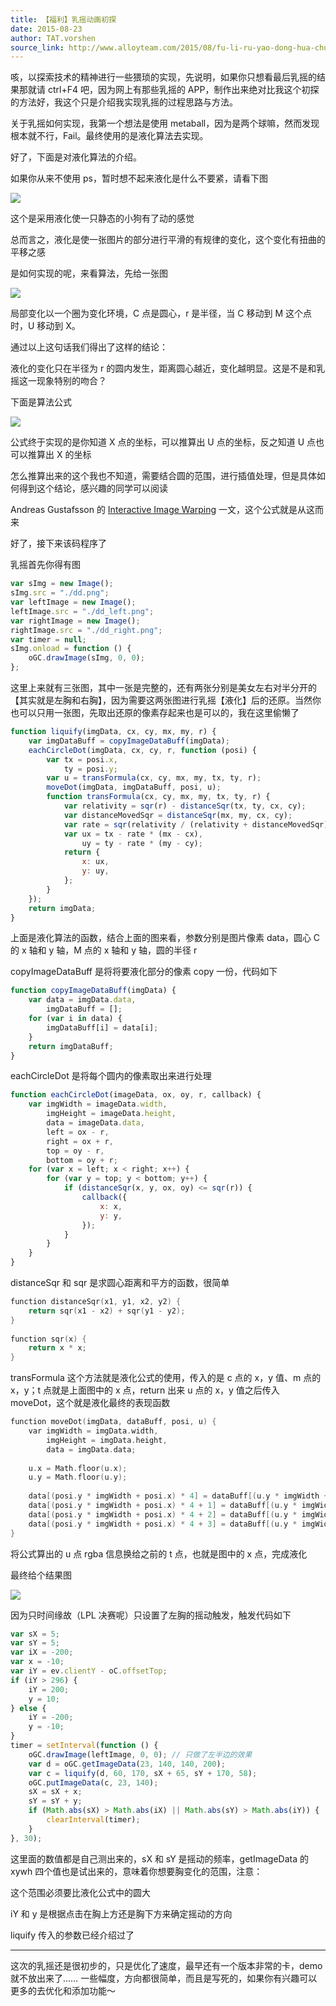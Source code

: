 ```yaml
---
title: 【福利】乳摇动画初探
date: 2015-08-23
author: TAT.vorshen
source_link: http://www.alloyteam.com/2015/08/fu-li-ru-yao-dong-hua-chu-tan/
---
```


<!-- {% raw %} - for jekyll -->

咳，以探索技术的精神进行一些猥琐的实现，先说明，如果你只想看最后乳摇的结果那就请 ctrl+F4 吧，因为网上有那些乳摇的 APP，制作出来绝对比我这个初探的方法好，我这个只是介绍我实现乳摇的过程思路与方法。

关于乳摇如何实现，我第一个想法是使用 metaball，因为是两个球嘛，然而发现根本就不行，Fail。最终使用的是液化算法去实现。

好了，下面是对液化算法的介绍。

如果你从来不使用 ps，暂时想不起来液化是什么不要紧，请看下图

![](http://www.alloyteam.com/wp-content/uploads/2015/08/1.gif)

这个是采用液化使一只静态的小狗有了动的感觉

总而言之，液化是使一张图片的部分进行平滑的有规律的变化，这个变化有扭曲的平移之感

是如何实现的呢，来看算法，先给一张图

![](http://www.alloyteam.com/wp-content/uploads/2015/08/2.png)

局部变化以一个圈为变化环境，C 点是圆心，r 是半径，当 C 移动到 M 这个点时，U 移动到 X。

通过以上这句话我们得出了这样的结论：

液化的变化只在半径为 r 的圆内发生，距离圆心越近，变化越明显。这是不是和乳摇这一现象特别的吻合？

下面是算法公式

![](http://www.alloyteam.com/wp-content/uploads/2015/08/3.png)

公式终于实现的是你知道 X 点的坐标，可以推算出 U 点的坐标，反之知道 U 点也可以推算出 X 的坐标

怎么推算出来的这个我也不知道，需要结合圆的范围，进行插值处理，但是具体如何得到这个结论，感兴趣的同学可以阅读

Andreas Gustafsson 的 [Interactive Image Warping](http://www.gson.org/thesis/warping-thesis.pdf) 一文，这个公式就是从这而来

好了，接下来该码程序了

乳摇首先你得有图

```javascript
var sImg = new Image();
sImg.src = "./dd.png";
var leftImage = new Image();
leftImage.src = "./dd_left.png";
var rightImage = new Image();
rightImage.src = "./dd_right.png";
var timer = null;
sImg.onload = function () {
    oGC.drawImage(sImg, 0, 0);
};
```

这里上来就有三张图，其中一张是完整的，还有两张分别是美女左右对半分开的【其实就是左胸和右胸】，因为需要这两张图进行乳摇【液化】后的还原。当然你也可以只用一张图，先取出还原的像素存起来也是可以的，我在这里偷懒了

```javascript
function liquify(imgData, cx, cy, mx, my, r) {
    var imgDataBuff = copyImageDataBuff(imgData);
    eachCircleDot(imgData, cx, cy, r, function (posi) {
        var tx = posi.x,
            ty = posi.y;
        var u = transFormula(cx, cy, mx, my, tx, ty, r);
        moveDot(imgData, imgDataBuff, posi, u);
        function transFormula(cx, cy, mx, my, tx, ty, r) {
            var relativity = sqr(r) - distanceSqr(tx, ty, cx, cy);
            var distanceMovedSqr = distanceSqr(mx, my, cx, cy);
            var rate = sqr(relativity / (relativity + distanceMovedSqr));
            var ux = tx - rate * (mx - cx),
                uy = ty - rate * (my - cy);
            return {
                x: ux,
                y: uy,
            };
        }
    });
    return imgData;
}
```

上面是液化算法的函数，结合上面的图来看，参数分别是图片像素 data，圆心 C 的 x 轴和 y 轴，M 点的 x 轴和 y 轴，圆的半径 r

copyImageDataBuff 是将将要液化部分的像素 copy 一份，代码如下

```javascript
function copyImageDataBuff(imgData) {
    var data = imgData.data,
        imgDataBuff = [];
    for (var i in data) {
        imgDataBuff[i] = data[i];
    }
    return imgDataBuff;
}
```

eachCircleDot 是将每个圆内的像素取出来进行处理

```javascript
function eachCircleDot(imageData, ox, oy, r, callback) {
    var imgWidth = imageData.width,
        imgHeight = imageData.height,
        data = imageData.data,
        left = ox - r,
        right = ox + r,
        top = oy - r,
        bottom = oy + r;
    for (var x = left; x < right; x++) {
        for (var y = top; y < bottom; y++) {
            if (distanceSqr(x, y, ox, oy) <= sqr(r)) {
                callback({
                    x: x,
                    y: y,
                });
            }
        }
    }
}
```

distanceSqr 和 sqr 是求圆心距离和平方的函数，很简单

```c
function distanceSqr(x1, y1, x2, y2) {
	return sqr(x1 - x2) + sqr(y1 - y2);
}
 
function sqr(x) {
	return x * x;
}
```

transFormula 这个方法就是液化公式的使用，传入的是 c 点的 x，y 值、m 点的 x，y；t 点就是上面图中的 x 点，return 出来 u 点的 x，y 值之后传入 moveDot，这个就是液化最终的表现函数

```c
function moveDot(imgData, dataBuff, posi, u) {
	var imgWidth = imgData.width,
		imgHeight = imgData.height,
		data = imgData.data;
 
	u.x = Math.floor(u.x);
	u.y = Math.floor(u.y);
 
	data[(posi.y * imgWidth + posi.x) * 4] = dataBuff[(u.y * imgWidth + u.x) * 4];
	data[(posi.y * imgWidth + posi.x) * 4 + 1] = dataBuff[(u.y * imgWidth + u.x) * 4 + 1];
	data[(posi.y * imgWidth + posi.x) * 4 + 2] = dataBuff[(u.y * imgWidth + u.x) * 4 + 2];
	data[(posi.y * imgWidth + posi.x) * 4 + 3] = dataBuff[(u.y * imgWidth + u.x) * 4 + 3];
}
```

将公式算出的 u 点 rgba 信息换给之前的 t 点，也就是图中的 x 点，完成液化

最终给个结果图

![](http://images0.cnblogs.com/blog2015/740327/201508/231838083944385.gif)

因为只时间缘故（LPL 决赛呢）只设置了左胸的摇动触发，触发代码如下

```javascript
var sX = 5;
var sY = 5;
var iX = -200;
var x = -10;
var iY = ev.clientY - oC.offsetTop;
if (iY > 296) {
    iY = 200;
    y = 10;
} else {
    iY = -200;
    y = -10;
}
timer = setInterval(function () {
    oGC.drawImage(leftImage, 0, 0); // 只做了左半边的效果
    var d = oGC.getImageData(23, 140, 140, 200);
    var c = liquify(d, 60, 170, sX + 65, sY + 170, 58);
    oGC.putImageData(c, 23, 140);
    sX = sX + x;
    sY = sY + y;
    if (Math.abs(sX) > Math.abs(iX) || Math.abs(sY) > Math.abs(iY)) {
        clearInterval(timer);
    }
}, 30);
```

这里面的数值都是自己测出来的，sX 和 sY 是摇动的频率，getImageData 的 xywh 四个值也是试出来的，意味着你想要胸变化的范围，注意：

这个范围必须要比液化公式中的圆大

iY 和 y 是根据点击在胸上方还是胸下方来确定摇动的方向

liquify 传入的参数已经介绍过了

* * *

这次的乳摇还是很初步的，只是优化了速度，最早还有一个版本非常的卡，demo 就不放出来了…… 一些幅度，方向都很简单，而且是写死的，如果你有兴趣可以更多的去优化和添加功能～

<!-- {% endraw %} - for jekyll -->